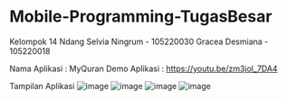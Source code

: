 # Mobile-Programming-TugasBesar

Kelompok 14
Ndang Selvia Ningrum - 105220030
Gracea Desmiana - 105220018

Nama Aplikasi : MyQuran
Demo Aplikasi : https://youtu.be/zm3jol_7DA4 

Tampilan Aplikasi 
![image](https://github.com/nslv8/Mobile-Programming-TugasBesar/assets/101075703/2638c105-e70d-462a-9287-4c6e428b626b)
![image](https://github.com/nslv8/Mobile-Programming-TugasBesar/assets/101075703/28f2e38d-b367-4cc6-8732-cb308f4746cb)
![image](https://github.com/nslv8/Mobile-Programming-TugasBesar/assets/101075703/cbd518c9-487c-45c8-acdd-6dca538c30db)
![image](https://github.com/nslv8/Mobile-Programming-TugasBesar/assets/101075703/64eda5a5-c2b2-4c9b-9e8f-98208945f49a)
